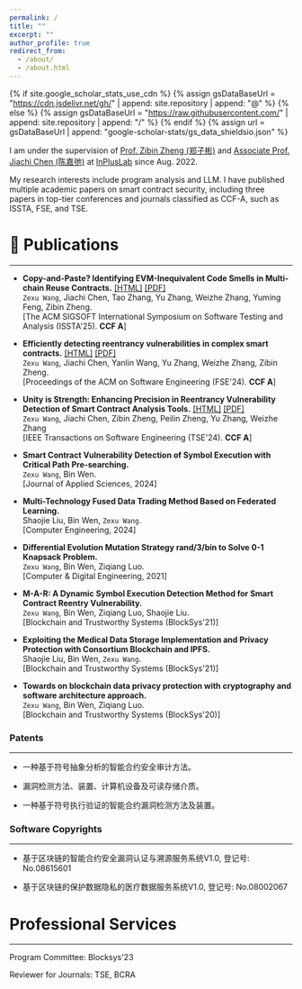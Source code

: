 ```yaml
---
permalink: /
title: ""
excerpt: ""
author_profile: true
redirect_from:
  - /about/
  - /about.html
---
```


{% if site.google_scholar_stats_use_cdn %}
{% assign gsDataBaseUrl = "https://cdn.jsdelivr.net/gh/" | append: site.repository | append: "@" %}
{% else %}
{% assign gsDataBaseUrl = "https://raw.githubusercontent.com/" | append: site.repository | append: "/" %}
{% endif %}
{% assign url = gsDataBaseUrl | append: "google-scholar-stats/gs_data_shieldsio.json" %}

<span class='anchor' id='about-me'></span>

I am under the supervision of <a href='https://scholar.google.com/citations?hl=zh-CN&user=zWnsNrkAAAAJ'>Prof. Zibin Zheng (郑子彬)</a> and <a href='https://jiachi-chen.github.io/'>Associate Prof. Jiachi Chen (陈嘉弛)</a> at <a href='http://www.inpluslab.com'>InPlusLab</a> since Aug. 2022.

My research interests include program analysis and LLM. I have published multiple academic papers on smart contract security, including three papers in top-tier conferences and journals classified as CCF-A, such as ISSTA, FSE, and TSE.

# 📝 Publications

---
-  **Copy-and-Paste? Identifying EVM-Inequivalent Code Smells in Multi-chain Reuse Contracts.** [[HTML]](https://arxiv.org/abs/2504.07589) [[PDF]](/pdf/ISSTA2025.pdf)   
   `Zexu Wang`, Jiachi Chen, Tao Zhang, Yu Zhang, Weizhe Zhang, Yuming Feng, Zibin Zheng.  
   [The ACM SIGSOFT International Symposium on Software Testing and Analysis (ISSTA'25). **CCF A**] 

-  **Efficiently detecting reentrancy vulnerabilities in complex smart contracts.** [[HTML]](https://dl.acm.org/doi/pdf/10.1145/3643734) [[PDF]](/pdf/FSE2024_PaperId_79.pdf)   
    `Zexu Wang`, Jiachi Chen, Yanlin Wang, Yu Zhang, Weizhe Zhang, Zibin Zheng.  
    [Proceedings of the ACM on Software Engineering (FSE'24). **CCF A**] 

-  **Unity is Strength: Enhancing Precision in Reentrancy Vulnerability Detection of Smart Contract Analysis Tools.** [[HTML]](https://ieeexplore.ieee.org/abstract/document/10596931) [[PDF]](/pdf/TSE_ReEP.pdf)    
    `Zexu Wang`, Jiachi Chen, Zibin Zheng, Peilin Zheng, Yu Zhang, Weizhe Zhang  
    [IEEE Transactions on Software Engineering (TSE'24). **CCF A**]

-   **Smart Contract Vulnerability Detection of Symbol Execution with Critical Path Pre-searching.**  
    `Zexu Wang`, Bin Wen.  
    [Journal of Applied Sciences, 2024]

-   **Multi-Technology Fused Data Trading Method Based on Federated Learning.**  
    Shaojie Liu, Bin Wen, `Zexu Wang`.  
    [Computer Engineering, 2024]

-   **Differential Evolution Mutation Strategy rand/3/bin to Solve 0-1 Knapsack Problem.**  
    `Zexu Wang`, Bin Wen, Ziqiang Luo.  
    [Computer & Digital Engineering, 2021]
   
-  **M-A-R: A Dynamic Symbol Execution Detection Method for Smart Contract Reentry Vulnerability.**    
    `Zexu Wang`, Bin Wen, Ziqiang Luo, Shaojie Liu.  
    [Blockchain and Trustworthy Systems (BlockSys'21)] 
   
-   **Exploiting the Medical Data Storage Implementation and Privacy Protection with Consortium Blockchain and IPFS.**     
    Shaojie Liu, Bin Wen, `Zexu Wang`.  
    [Blockchain and Trustworthy Systems (BlockSys'21)] 

-   **Towards on blockchain data privacy protection with cryptography and software architecture approach.**  
    `Zexu Wang`, Bin Wen, Ziqiang Luo.  
    [Blockchain and Trustworthy Systems (BlockSys'20)]

### Patents

---
- 一种基于符号抽象分析的智能合约安全审计方法。
  
- 漏洞检测方法、装置、计算机设备及可读存储介质。
  
- 一种基于符号执行验证的智能合约漏洞检测方法及装置。

### Software Copyrights

---
- 基于区块链的智能合约安全漏洞认证与溯源服务系统V1.0, 登记号: No.08615601

- 基于区块链的保护数据隐私的医疗数据服务系统V1.0, 登记号: No.08002067

<span class='anchor' id='Professional Services'></span>

# Professional Services
---
Program Committee: Blocksys'23

Reviewer for Journals: TSE, BCRA
